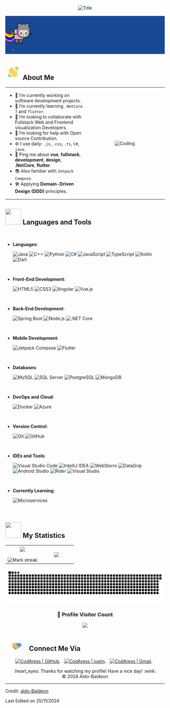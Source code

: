 <div align="center">
  <img src="https://readme-typing-svg.herokuapp.com?font=Architects+Daughter&color=%2338C2FF&size=50&center=true&vCenter=true&height=60&width=600&lines=Heyyy!+I'm+Aldo+Baldeon;CodAres+is+me!!!;Welcome+to+my+profile!" alt="Title"></img>
</div>

<br>

<div align="center">
    <img src="https://raw.githubusercontent.com/ashu-guo/ashu-guo/master/assets/fly.webp" height="120px" />
</div>

## <img src="https://raw.githubusercontent.com/ashu-guo/ashu-guo/main/assets/wave.gif" width="50px" height="50px"></img> About Me

<table align="center">
<tr border="none">
<td width="50%" align="left">

- 🔭 I’m currently working on software development projects.
- 🌱 I’m currently learning `.NetCore 7` and `flutter`.
- 👯 I’m looking to collaborate with Fullstack Web and Frontend visualization Developers.
- 🤔 I’m looking for help with Open source Contribution.
- ⚙️ I use daily: `.js`, `.css`, `.ts`, `C#`, `java`.
- 💬 Ping me about **vue**, **fullstack**, **development**, **design**, **.NetCore**, **flutter**.
- 📚 Also familiar with `Jetpack Compose`.
- 🛠️ Applying **Domain-Driven Design (DDD)** principles.

</td>
<td width="50%" align="center">
  <img align="center" alt="Coding" width="450" src="https://repository-images.githubusercontent.com/588181932/e36ec678-7984-4cdd-8e4c-a3932772ff8e">
</td>
</tr>
</table>

## <img src="https://media.giphy.com/media/M4NykXxUE0HAcK7UJ6/giphy.gif" width="50px" height="50px"></img> Languages and Tools

<br>

- **Languages**:

    ![Java](https://img.shields.io/badge/Java-007396.svg?style=for-the-badge&logo=java&logoColor=white) ![C++](https://img.shields.io/badge/C++-00599C.svg?style=for-the-badge&logo=c%2B%2B&logoColor=white) ![Python](https://img.shields.io/badge/Python-3776AB.svg?style=for-the-badge&logo=python&logoColor=white) ![C#](https://img.shields.io/badge/C%23-239120.svg?style=for-the-badge&logo=c-sharp&logoColor=white) ![JavaScript](https://img.shields.io/badge/JavaScript-F7DF1E.svg?style=for-the-badge&logo=javascript&logoColor=black) ![TypeScript](https://img.shields.io/badge/TypeScript-007ACC.svg?style=for-the-badge&logo=typescript&logoColor=white) ![Kotlin](https://img.shields.io/badge/Kotlin-0095D5.svg?style=for-the-badge&logo=kotlin&logoColor=white) ![Dart](https://img.shields.io/badge/Dart-0175C2.svg?style=for-the-badge&logo=dart&logoColor=white)

<br>

- **Front-End Development**:

    ![HTML5](https://img.shields.io/badge/HTML5-E34F26.svg?style=for-the-badge&logo=html5&logoColor=white) ![CSS3](https://img.shields.io/badge/CSS3-1572B6.svg?style=for-the-badge&logo=css3&logoColor=white) ![Angular](https://img.shields.io/badge/Angular-DD0031.svg?style=for-the-badge&logo=angular&logoColor=white) ![Vue.js](https://img.shields.io/badge/Vue.js-4FC08D.svg?style=for-the-badge&logo=vue.js&logoColor=white)

<br>

- **Back-End Development**:

    ![Spring Boot](https://img.shields.io/badge/Spring%20Boot-6DB33F.svg?style=for-the-badge&logo=spring-boot&logoColor=white) ![Node.js](https://img.shields.io/badge/Node.js-339933.svg?style=for-the-badge&logo=node.js&logoColor=white) ![.NET Core](https://img.shields.io/badge/.NET%20Core-512BD4.svg?style=for-the-badge&logo=.net&logoColor=white)

<br>

- **Mobile Development**:

    ![Jetpack Compose](https://img.shields.io/badge/Jetpack%20Compose-4285F4.svg?style=for-the-badge&logo=jetpack-compose&logoColor=white) ![Flutter](https://img.shields.io/badge/Flutter-02569B.svg?style=for-the-badge&logo=flutter&logoColor=white)

<br>

- **Databases**:

    ![MySQL](https://img.shields.io/badge/MySQL-4479A1.svg?style=for-the-badge&logo=mysql&logoColor=white) ![SQL Server](https://img.shields.io/badge/SQL%20Server-CC2927.svg?style=for-the-badge&logo=microsoft-sql-server&logoColor=white) ![PostgreSQL](https://img.shields.io/badge/PostgreSQL-336791.svg?style=for-the-badge&logo=postgresql&logoColor=white) ![MongoDB](https://img.shields.io/badge/MongoDB-47A248.svg?style=for-the-badge&logo=mongodb&logoColor=white)

<br>

- **DevOps and Cloud**:

    ![Docker](https://img.shields.io/badge/Docker-2496ED.svg?style=for-the-badge&logo=docker&logoColor=white) ![Azure](https://img.shields.io/badge/Azure-0078D4.svg?style=for-the-badge&logo=microsoft-azure&logoColor=white)

<br>

- **Version Control**:

    ![Git](https://img.shields.io/badge/Git-F05032.svg?style=for-the-badge&logo=git&logoColor=white) ![GitHub](https://img.shields.io/badge/GitHub-181717.svg?style=for-the-badge&logo=github&logoColor=white)

<br>

- **IDEs and Tools**:

    ![Visual Studio Code](https://img.shields.io/badge/Visual%20Studio%20Code-0078D4.svg?style=for-the-badge&logo=visual-studio-code&logoColor=white) ![IntelliJ IDEA](https://img.shields.io/badge/IntelliJ%20IDEA-000000.svg?style=for-the-badge&logo=intellij-idea&logoColor=white) ![WebStorm](https://img.shields.io/badge/WebStorm-000000.svg?style=for-the-badge&logo=webstorm&logoColor=white) ![DataGrip](https://img.shields.io/badge/DataGrip-000000.svg?style=for-the-badge&logo=datagrip&logoColor=white) ![Android Studio](https://img.shields.io/badge/Android%20Studio-3DDC84.svg?style=for-the-badge&logo=android-studio&logoColor=white) ![Rider](https://img.shields.io/badge/Rider-000000.svg?style=for-the-badge&logo=rider&logoColor=white) ![Visual Studio](https://img.shields.io/badge/Visual%20Studio-5C2D91.svg?style=for-the-badge&logo=visual-studio&logoColor=white)

<br>

- **Currently Learning**:

    ![Microservices](https://img.shields.io/badge/Microservices-FF6F00.svg?style=for-the-badge)

<br>


## <img src="https://media2.giphy.com/media/QssGEmpkyEOhBCb7e1/giphy.gif?cid=ecf05e47a0n3gi1bfqntqmob8g9aid1oyj2wr3ds3mg700bl&rid=giphy.gif" width="50px" height="50px"> My Statistics

<table align="center">
<tr border="none">
<td width="50%" align="center">

  <img  align="center"  src="https://github-readme-stats.vercel.app/api?username=CodAress&theme=chartreuse-dark&show_icons=true&count_private=true" />
  <br></br>
  <img  title="🔥 Get streak stats for your profile at git.io/streak-stats" alt="Mark streak" src="https://github-readme-streak-stats.herokuapp.com/?user=CodAress&theme=chartreuse-dark&hide_border=false" /> 
</td>
<td width="50%" align="center">

  <img  align="center"  src="https://github-readme-stats.anuraghazra1.vercel.app/api/top-langs/?username=CodAress&theme=chartreuse-dark&hide_border=false&no-bg=true&no-frame=true&langs_count=10"/>

  </td>
</tr>
</table>

<div align=center>
  
  ![snake gif](https://github.com/CodAress/CodAress/blob/output/github-snake-dark.svg)
</div>

<div align=center>
  <h3><b>📍 Profile Visitor Count</b></h3>
</div>
<!-- retro visitor counter -->  
<p align="center" >   
  <img src="https://profile-counter.glitch.me/CodAress/count.svg" />  
</p>


## <img src='https://raw.githubusercontent.com/ashu-guo/ashu-guo/main/assets/handshake.gif' width="70px" height="40px"> Connect Me Via


<p align="center">
  <!--
  <a href="https://CodAress.github.io/blogs/" target="_blank">
    <img align="center" alt="CodAress | blogs" width="24px" src="https://raw.githubusercontent.com/CodAress/CodAress/master/assets/vitepress.svg" />
  </a> &nbsp;&nbsp;
  -->
  <a href="https://profile-summary-for-github.herokuapp.com/user/CodAress" target="_blank">
    <img align="center" alt="CodAress | GitHub" width="26px" src="https://upload.wikimedia.org/wikipedia/commons/thumb/a/ae/Github-desktop-logo-symbol.svg/1024px-Github-desktop-logo-symbol.svg.png" />
  </a> &nbsp;&nbsp;

  <a href="https://www.linkedin.com/in/aldo-alberto-baldeon-fabian/" target="_blank">
    <img align="center" alt="CodAress | juejin" width="24px" src="https://upload.wikimedia.org/wikipedia/commons/c/ca/LinkedIn_logo_initials.png" />
  </a> &nbsp;&nbsp;

  <a href="mailto:aldobaldeon20@gmail.com" >
    <img align="center" alt="CodAress | Gmail" width="26px" src="https://upload.wikimedia.org/wikipedia/commons/0/0b/Logo_Gmail_%282015-2020%29.svg" />
  </a> &nbsp;&nbsp;
<p>


<div align="center">
  :heart_eyes: Thanks for watching my profile! Have a nice day! :wink: <br/>
  &copy; 2024 Aldo-Baldeon
</div>


---

Credit: [aldo-Baldeon](https://github.com/CodAress)

Last Edited on 25/11/2024
